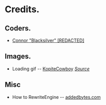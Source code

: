 # Credits.

## Coders.

* [Connor "Blacksilver" [REDACTED]](http://blacksilver.xyz)

## Images.

* Loading gif -- [KopiteCowboy](https://commons.wikimedia.org/wiki/User:KopiteCowboy) *[Source](https://commons.wikimedia.org/wiki/File:Loading_2.gif)*

## Misc

* How to RewriteEngine -- [addedbytes.com](https://www.addedbytes.com/blog/url-rewriting-for-beginners)
